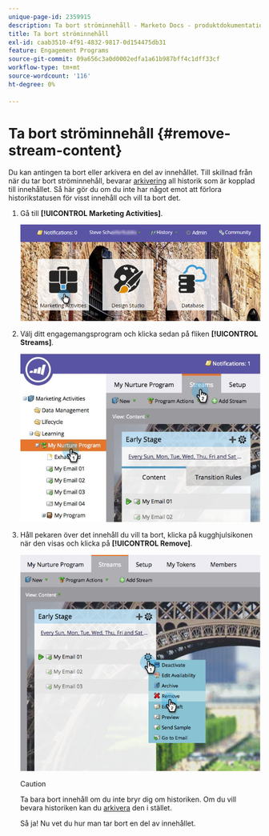 ```yaml
---
unique-page-id: 2359915
description: Ta bort ströminnehåll - Marketo Docs - produktdokumentation
title: Ta bort ströminnehåll
exl-id: caab3510-4f91-4832-9817-0d154475db31
feature: Engagement Programs
source-git-commit: 09a656c3a0d0002edfa1a61b987bff4c1dff33cf
workflow-type: tm+mt
source-wordcount: '116'
ht-degree: 0%

---
```


# Ta bort ströminnehåll {#remove-stream-content}

Du kan antingen ta bort eller arkivera en del av innehållet. Till skillnad från när du tar bort ströminnehåll, bevarar [arkivering](/help/marketo/product-docs/email-marketing/drip-nurturing/using-stream-content/archive-and-unarchive-stream-content.md) all historik som är kopplad till innehållet. Så här gör du om du inte har något emot att förlora historikstatusen för visst innehåll och vill ta bort det.

1. Gå till **[!UICONTROL Marketing Activities]**.

   ![](assets/login-marketing-activities-1.png)

1. Välj ditt engagemangsprogram och klicka sedan på fliken **[!UICONTROL Streams]**.

   ![](assets/cloneasteam-3.jpg)

1. Håll pekaren över det innehåll du vill ta bort, klicka på kugghjulsikonen när den visas och klicka på **[!UICONTROL Remove]**.

   ![](assets/image2014-9-15-17-3a38-3a15.png)

   >[!CAUTION]
   >
   >Ta bara bort innehåll om du inte bryr dig om historiken. Om du vill bevara historiken kan du [arkivera](/help/marketo/product-docs/email-marketing/drip-nurturing/using-stream-content/archive-and-unarchive-stream-content.md) den i stället.

   Så ja! Nu vet du hur man tar bort en del av innehållet.
